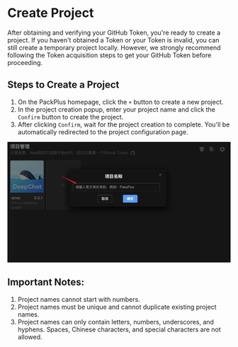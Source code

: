 # Create Project

After obtaining and verifying your GitHub Token, you're ready to create a project. If you haven't obtained a Token or your Token is invalid, you can still create a temporary project locally. However, we strongly recommend following the Token acquisition steps to get your GitHub Token before proceeding.

## Steps to Create a Project

1. On the PackPlus homepage, click the `+` button to create a new project.
2. In the project creation popup, enter your project name and click the `Confirm` button to create the project.
3. After clicking `Confirm`, wait for the project creation to complete. You'll be automatically redirected to the project configuration page.

![](../static/imgs/creat1.webp)

## Important Notes:
1. Project names cannot start with numbers.
2. Project names must be unique and cannot duplicate existing project names.
3. Project names can only contain letters, numbers, underscores, and hyphens. Spaces, Chinese characters, and special characters are not allowed.